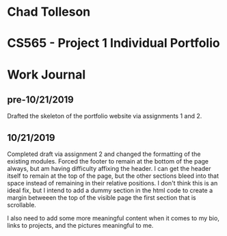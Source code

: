 # Chad Tolleson
# CS565 - Project 1 Individual Portfolio
# Work Journal

## pre-10/21/2019
Drafted the skeleton of the portfolio website via assignments 1 and 2.

## 10/21/2019
Completed draft via assignment 2 and changed the formatting of the existing modules. Forced the footer to remain at the bottom of the page always, but am having difficulty affixing the header. I can get the header itself to remain at the top of the page, but the other sections bleed into that space instead of remaining in their relative positions. I don't think this is an ideal fix, but I intend to add a dummy section in the html code to create a margin betweeen the top of the visible page the first section that is scrollable.

I also need to add some more meaningful content when it comes to my bio, links to projects, and the pictures meaningful to me. 


